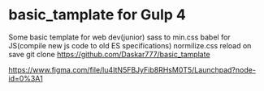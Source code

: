 # basic_tamplate for Gulp 4
Some basic template for web dev(junior)
sass to min.css
babel for JS(compile new js code to old ES specifications)
normilize.css
reload on save
git clone https://github.com/Daskar777/basic_tamplate 

https://www.figma.com/file/lu4ItN5FBJyFib8RHsM0T5/Launchpad?node-id=0%3A1
